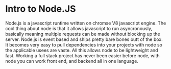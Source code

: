 # Intro to Node.JS

Node.js is a javascript runtime written on chromse V8 javascript engine. The cool thing about node is that it allows javascript to run asyncronously, basically meaning multiple requests can be made without blocking up the server. Node.js is event based and ships pretty bare bones outt of the box. It becomes very easy to pull dependencies into your projects with node so the applicable usees are vaste. All this allows node to be lightweight and fast. Working a full stack project has never been easier before node, with node you can work front end, and backend all in one language. 
